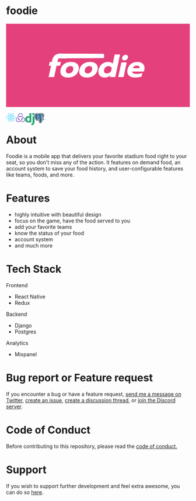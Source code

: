 # foodie

[![](https://github.com/kevbuh/foodie/blob/main/v0.0.2_logo.png)](https://kevinbuhler.com/)
<br />

<img align="left" alt="React Native" width="26px" src="https://github.com/kevbuh/foodie/blob/main/react-native-logo.png" />
<img align="left" alt="Redux" width="26px" src="https://github.com/kevbuh/foodie/blob/main/redux-logo.png" />
<img align="left" alt="Django" width="26px" src="https://github.com/kevbuh/foodie/blob/main/django-logo.png" />
<img align="left" alt="Postgres" width="26px" src="https://github.com/kevbuh/foodie/blob/main/postgres-logo.png" />
<br />

# About

Foodie is a mobile app that delivers your favorite stadium food right to your seat, so you don't miss any of the action. It features on demand food, an account system to save your food history, and user-configurable features like teams, foods, and more.

# Features

- highly intuitive with beautiful design
- focus on the game, have the food served to you
- add your favorite teams
- know the status of your food
- account system
- and much more

# Tech Stack

Frontend

- React Native
- Redux

Backend

- Django
- Postgres

Analytics

- Mixpanel

# Bug report or Feature request

If you encounter a bug or have a feature request, [send me a message on Twitter](https://twitter.com/kevinbuhler_), [create an issue](https://twitter.com/kevinbuhler_), [create a discussion thread](https://twitter.com/kevinbuhler_), or [join the Discord server](https://twitter.com/kevinbuhler_).

# Code of Conduct

Before contributing to this repository, please read the [code of conduct.](https://github.com/kevbuh/foodie/blob/main/CODE_OF_CONDUCT.md)

# Support

If you wish to support further development and feel extra awesome, you can do so [here](https://twitter.com/kevinbuhler_).
